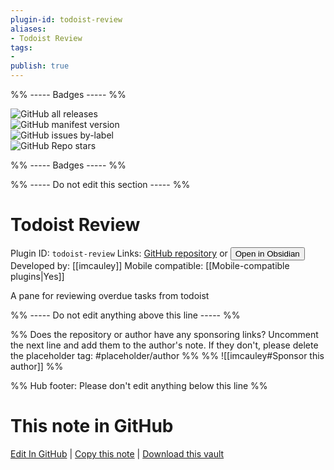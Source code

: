 ```yaml
---
plugin-id: todoist-review
aliases:
- Todoist Review
tags: 
- 
publish: true
---
```


%% ----- Badges ----- %%

![GitHub all releases](https://img.shields.io/github/downloads/imcauley/todoist-review/total?color=573E7A&logo=github&style=for-the-badge)   
![GitHub manifest version](https://img.shields.io/github/manifest-json/v/imcauley/todoist-review?color=573E7A&logo=github&style=for-the-badge)   
![GitHub issues by-label](https://img.shields.io/github/issues/imcauley/todoist-review/help%20wanted?color=573E7A&logo=github&style=for-the-badge)   
![GitHub Repo stars](https://img.shields.io/github/stars/imcauley/todoist-review?color=573E7A&logo=github&style=for-the-badge)

%% ----- Badges ----- %%

%% ----- Do not edit this section ----- %%

# Todoist Review

Plugin ID: `todoist-review`
Links: [GitHub repository](https://github.com/imcauley/todoist-review) or [<button id=HH>Open in Obsidian</button>](obsidian://show-plugin?id=todoist-review)
Developed by: [[imcauley]]
Mobile compatible: [[Mobile-compatible plugins|Yes]]

A pane for reviewing overdue tasks from todoist

%% ----- Do not edit anything above this line ----- %% 

%% Does the repository or author have any sponsoring links? Uncomment the next line and add them to the author's note. If they don't, please delete the placeholder tag: #placeholder/author %%
%% ![[imcauley#Sponsor this author]] %%

%% Hub footer: Please don't edit anything below this line %%

# This note in GitHub

<span class="git-footer">[Edit In GitHub](https://github.dev/obsidian-community/obsidian-hub/blob/main/02%20-%20Community%20Expansions/02.05%20All%20Community%20Expansions/Plugins/todoist-review.md "git-hub-edit-note") | [Copy this note](https://raw.githubusercontent.com/obsidian-community/obsidian-hub/main/02%20-%20Community%20Expansions/02.05%20All%20Community%20Expansions/Plugins/todoist-review.md "git-hub-copy-note") | [Download this vault](https://github.com/obsidian-community/obsidian-hub/archive/refs/heads/main.zip "git-hub-download-vault") </span>
